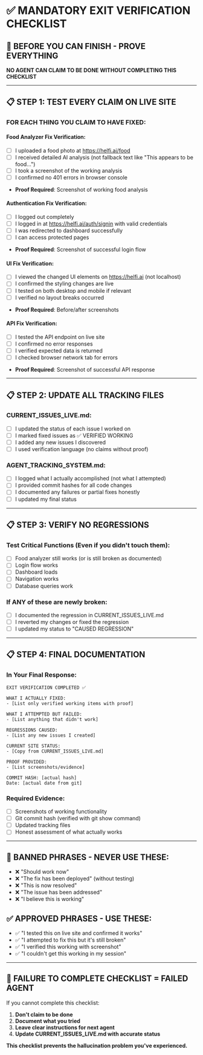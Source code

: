 # ✅ MANDATORY EXIT VERIFICATION CHECKLIST

## 🚨 **BEFORE YOU CAN FINISH - PROVE EVERYTHING**

**NO AGENT CAN CLAIM TO BE DONE WITHOUT COMPLETING THIS CHECKLIST**

---

## 📋 **STEP 1: TEST EVERY CLAIM ON LIVE SITE**

### **FOR EACH THING YOU CLAIM TO HAVE FIXED:**

#### **Food Analyzer Fix Verification:**
- [ ] I uploaded a food photo at https://helfi.ai/food
- [ ] I received detailed AI analysis (not fallback text like "This appears to be food...")
- [ ] I took a screenshot of the working analysis
- [ ] I confirmed no 401 errors in browser console
- **Proof Required**: Screenshot of working food analysis

#### **Authentication Fix Verification:**
- [ ] I logged out completely
- [ ] I logged in at https://helfi.ai/auth/signin with valid credentials
- [ ] I was redirected to dashboard successfully
- [ ] I can access protected pages
- **Proof Required**: Screenshot of successful login flow

#### **UI Fix Verification:**
- [ ] I viewed the changed UI elements on https://helfi.ai (not localhost)
- [ ] I confirmed the styling changes are live
- [ ] I tested on both desktop and mobile if relevant
- [ ] I verified no layout breaks occurred
- **Proof Required**: Before/after screenshots

#### **API Fix Verification:**
- [ ] I tested the API endpoint on live site
- [ ] I confirmed no error responses
- [ ] I verified expected data is returned
- [ ] I checked browser network tab for errors
- **Proof Required**: Screenshot of successful API response

---

## 📋 **STEP 2: UPDATE ALL TRACKING FILES**

### **CURRENT_ISSUES_LIVE.md:**
- [ ] I updated the status of each issue I worked on
- [ ] I marked fixed issues as ✅ VERIFIED WORKING
- [ ] I added any new issues I discovered
- [ ] I used verification language (no claims without proof)

### **AGENT_TRACKING_SYSTEM.md:**
- [ ] I logged what I actually accomplished (not what I attempted)
- [ ] I provided commit hashes for all code changes
- [ ] I documented any failures or partial fixes honestly
- [ ] I updated my final status

---

## 📋 **STEP 3: VERIFY NO REGRESSIONS**

### **Test Critical Functions (Even if you didn't touch them):**
- [ ] Food analyzer still works (or is still broken as documented)
- [ ] Login flow works
- [ ] Dashboard loads
- [ ] Navigation works
- [ ] Database queries work

### **If ANY of these are newly broken:**
- [ ] I documented the regression in CURRENT_ISSUES_LIVE.md
- [ ] I reverted my changes or fixed the regression
- [ ] I updated my status to "CAUSED REGRESSION"

---

## 📋 **STEP 4: FINAL DOCUMENTATION**

### **In Your Final Response:**
```
EXIT VERIFICATION COMPLETED ✅

WHAT I ACTUALLY FIXED:
- [List only verified working items with proof]

WHAT I ATTEMPTED BUT FAILED:
- [List anything that didn't work]

REGRESSIONS CAUSED:
- [List any new issues I created]

CURRENT SITE STATUS:
- [Copy from CURRENT_ISSUES_LIVE.md]

PROOF PROVIDED:
- [List screenshots/evidence]

COMMIT HASH: [actual hash]
Date: [actual date from git]
```

### **Required Evidence:**
- [ ] Screenshots of working functionality
- [ ] Git commit hash (verified with git show command)
- [ ] Updated tracking files
- [ ] Honest assessment of what actually works

---

## 🚫 **BANNED PHRASES - NEVER USE THESE:**

- ❌ "Should work now"
- ❌ "The fix has been deployed" (without testing)
- ❌ "This is now resolved"
- ❌ "The issue has been addressed"
- ❌ "I believe this is working"

## ✅ **APPROVED PHRASES - USE THESE:**

- ✅ "I tested this on live site and confirmed it works"
- ✅ "I attempted to fix this but it's still broken"
- ✅ "I verified this working with screenshot"
- ✅ "I couldn't get this working in my session"

---

## 🚨 **FAILURE TO COMPLETE CHECKLIST = FAILED AGENT**

If you cannot complete this checklist:
1. **Don't claim to be done**
2. **Document what you tried**
3. **Leave clear instructions for next agent**
4. **Update CURRENT_ISSUES_LIVE.md with accurate status**

**This checklist prevents the hallucination problem you've experienced.** 